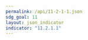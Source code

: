 ```yaml
---
permalink: /api/11-2-1-1.json
sdg_goal: 11
layout: json_indicator
indicator: "11.2.1.1"
---
```

